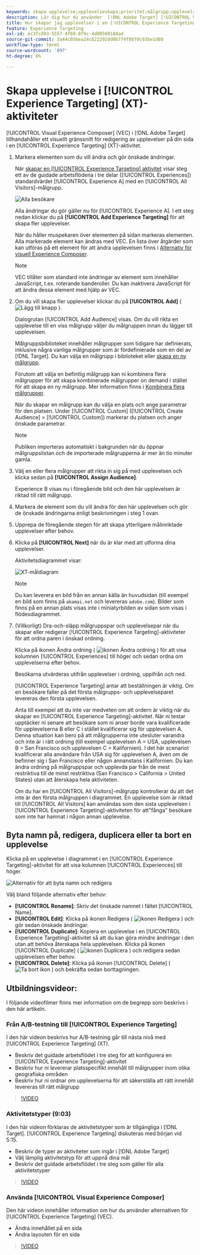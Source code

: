 ```yaml
---
keywords: skapa upplevelse;upplevelseskapa;prioritet;målgrupp;upplevelse;kompositör för visuell upplevelse
description: Lär dig hur du använder  [!DNL Adobe Target] [!UICONTROL Visual Experience Composer] (VEC) för att skapa och redigera upplevelser på din sida i en [!UICONTROL Experience Targeting] (XT)-aktivitet.
title: Hur skapar jag upplevelser i en [!UICONTROL Experience Targeting]-aktivitet?
feature: Experience Targeting
exl-id: ec3fcd93-5557-4f69-8f9c-4d00569188ad
source-git-commit: 3a44c05bea24c622292dd0b774f88f0c93be1d88
workflow-type: tm+mt
source-wordcount: '897'
ht-degree: 0%

---
```


# Skapa upplevelse i [!UICONTROL Experience Targeting] (XT)-aktiviteter

[!UICONTROL Visual Experience Composer] (VEC) i [!DNL Adobe Target] tillhandahåller ett visuellt gränssnitt för redigering av upplevelser på din sida i en [!UICONTROL Experience Targeting] (XT)-aktivitet.

1. Markera elementen som du vill ändra och gör önskade ändringar.

   När [skapar en [!UICONTROL Experience Targeting] aktivitet](/help/main/c-activities/t-experience-target/t-xt-create/xt-create.md) visar steg ett av de guidade arbetsflödena i tre delar ([!UICONTROL Experiences]) standardvärdet [!UICONTROL Experience A] med en [!UICONTROL All Visitors]-målgrupp.

   ![Alla besökare](/help/main/c-activities/t-experience-target/t-xt-create/assets/all-visitors-new.png)

   Alla ändringar du gör gäller nu för [!UICONTROL Experience A]. I ett steg nedan klickar du på **[!UICONTROL Add Experience Targeting]** för att skapa fler upplevelser.

   När du håller muspekaren över elementen på sidan markeras elementen. Alla markerade element kan ändras med VEC. En lista över åtgärder som kan utföras på ett element för att ändra upplevelsen finns i [Alternativ för visuell Experience Composer](/help/main/c-experiences/c-visual-experience-composer/viztarget-options.md).

   >[!NOTE]
   >
   >VEC tillåter som standard inte ändringar av element som innehåller JavaScript, t.ex. roterande banderoller. Du kan inaktivera JavaScript för att ändra dessa element med hjälp av VEC.

1. Om du vill skapa fler upplevelser klickar du på **[!UICONTROL Add]** ( ![Lägg till knapp](/help/main/assets/icons/Add.svg) ).

   Dialogrutan [!UICONTROL Add Audience] visas. Om du vill rikta en upplevelse till en viss målgrupp väljer du målgruppen innan du lägger till upplevelsen.

   Målgruppsbiblioteket innehåller målgrupper som tidigare har definierats, inklusive några vanliga målgrupper som är fördefinierade som en del av [!DNL Target]. Du kan välja en målgrupp i biblioteket eller [skapa en ny målgrupp](/help/main/c-target/c-audiences/audiences.md#concept_65BE870D290E412D8BBF557EEA67C271).

   Förutom att välja en befintlig målgrupp kan ni kombinera flera målgrupper för att skapa kombinerade målgrupper on demand i stället för att skapa en ny målgrupp. Mer information finns i [Kombinera flera målgrupper](/help/main/c-target/combining-multiple-audiences.md#concept_A7386F1EA4394BD2AB72399C225981E5).

   När du skapar en målgrupp kan du välja en plats och ange parametrar för den platsen. Under [!UICONTROL Custom] ([!UICONTROL Create Audience] > [!UICONTROL Custom]) markerar du platsen och anger önskade parametrar.

   >[!NOTE]
   >
   >Publiken importeras automatiskt i bakgrunden när du öppnar målgruppslistan och de importerade målgrupperna är mer än tio minuter gamla.

1. Välj en eller flera målgrupper att rikta in sig på med upplevelsen och klicka sedan på **[!UICONTROL Assign Audience]**.

   Experience B visas nu i föregående bild och den här upplevelsen är riktad till rätt målgrupp.

1. Markera de element som du vill ändra för den här upplevelsen och gör de önskade ändringarna enligt beskrivningen i steg 1 ovan.

1. Upprepa de föregående stegen för att skapa ytterligare målinriktade upplevelser efter behov.

1. Klicka på **[!UICONTROL Next]** när du är klar med att utforma dina upplevelser.

   Aktivitetsdiagrammet visar:

   ![XT-måldiagram](/help/main/c-activities/t-experience-target/t-xt-create/assets/xt_diagram-refresh.png)

   >[!NOTE]
   >
   >Du kan leverera en bild från en annan källa än huvudsidan (till exempel en bild som finns på `akamai.net` och levereras `adobe.com`). Bilder som finns på en annan plats visas inte i miniatyrbilden av sidan som visas i flödesdiagrammet.

1. (Villkorligt) Dra-och-släpp målgruppspar och upplevelsepar när du skapar eller redigerar [!UICONTROL Experience Targeting]-aktiviteter för att ordna paren i önskad ordning.

   Klicka på ikonen Ändra ordning ( ![ikonen Ändra ordning ](/help/main/assets/icons/Reorder.svg) ) för att visa kolumnen [!UICONTROL Experiences] till höger och sedan ordna om upplevelserna efter behov.

   Besökarna utvärderas utifrån upplevelser i ordning, uppifrån och ned.

   [!UICONTROL Experience Targeting] antar att beställningen är viktig. Om en besökare faller på det första målgrupps- och upplevelseparet levereras den första upplevelsen.

   Anta till exempel att du inte var medveten om att ordern är viktig när du skapar en [!UICONTROL Experience Targeting]-aktivitet. När ni testar upptäcker ni senare att besökare som ni anser borde vara kvalificerade för upplevelserna B eller C i stället kvalificerar sig för upplevelsen A. Denna situation kan bero på att målgrupperna inte utesluter varandra och inte är i rätt ordning (till exempel upplevelsen A = USA, upplevelsen B = San Francisco och upplevelsen C = Kalifornien). I det här scenariot kvalificerar alla användare från USA sig för upplevelsen A, även om de befinner sig i San Francisco eller någon annanstans i Kalifornien. Du kan ändra ordning på målgruppspar och upplevda par från de mest restriktiva till de minst restriktiva (San Francisco > California > United States) utan att återskapa hela aktiviteten.

   Om du har en [!UICONTROL All Visitors]-målgrupp kontrollerar du att det inte är den första målgruppen i diagrammet. En upplevelse som är riktad till [!UICONTROL All Visitors] kan användas som den sista upplevelsen i [!UICONTROL Experience Targeting]-aktiviteten för att&quot;fånga&quot; besökare som inte har hamnat i någon annan upplevelse.

## Byta namn på, redigera, duplicera eller ta bort en upplevelse

Klicka på en upplevelse i diagrammet i en [!UICONTROL Experience Targeting]-aktivitet för att visa kolumnen [!UICONTROL Experiences] till höger.

![Alternativ för att byta namn och redigera](/help/main/c-activities/t-experience-target/t-xt-create/assets/experience_edit-refresh.png)

Välj bland följande alternativ efter behov:

* **[!UICONTROL Rename]**: Skriv det önskade namnet i fältet [!UICONTROL Name].
* **[!UICONTROL Edit]**: Klicka på ikonen Redigera ( ![ikonen Redigera](/help/main/assets/icons/Edit.svg) ) och gör sedan önskade ändringar.
* **[!UICONTROL Duplicate]**: Kopiera en upplevelse i en [!UICONTROL Experience Targeting]-aktivitet så att du kan göra mindre ändringar i den utan att behöva återskapa hela upplevelsen. Klicka på ikonen [!UICONTROL Duplicate] ( ![ikonen Duplicera ](/help/main/assets/icons/Duplicate.svg) ) och redigera sedan upplevelsen efter behov.
* **[!UICONTROL Delete]**: Klicka på ikonen [!UICONTROL Delete] (![Ta bort ikon](/help/main/assets/icons/Delete.svg) ) och bekräfta sedan borttagningen.

## Utbildningsvideor:

I följande videofilmer finns mer information om de begrepp som beskrivs i den här artikeln.

### Från A/B-testning till [!UICONTROL Experience Targeting]

I den här videon beskrivs hur A/B-testning går till nästa nivå med [!UICONTROL Experience Targeting] (XT).

* Beskriv det guidade arbetsflödet i tre steg för att konfigurera en [!UICONTROL Experience Targeting]-aktivitet
* Beskriv hur ni levererar platsspecifikt innehåll till målgrupper inom olika geografiska områden
* Beskriv hur ni ordnar om upplevelserna för att säkerställa att rätt innehåll levereras till rätt målgrupp

>[!VIDEO](https://video.tv.adobe.com/v/22418/)

### Aktivitetstyper (9:03)

I den här videon förklaras de aktivitetstyper som är tillgängliga i [!DNL Target]. [!UICONTROL Experience Targeting] diskuteras med början vid 5:15.

* Beskriv de typer av aktiviteter som ingår i [!DNL Adobe Target]
* Välj lämplig aktivitetstyp för att uppnå dina mål
* Beskriv det guidade arbetsflödet i tre steg som gäller för alla aktivitetstyper

>[!VIDEO](https://video.tv.adobe.com/v/17386)

### Använda [!UICONTROL Visual Experience Composer]

Den här videon innehåller information om hur du använder alternativen för [!UICONTROL Experience Targeting] (VEC).

* Ändra innehållet på en sida
* Ändra layouten för en sida

>[!VIDEO](https://video.tv.adobe.com/v/17399)
